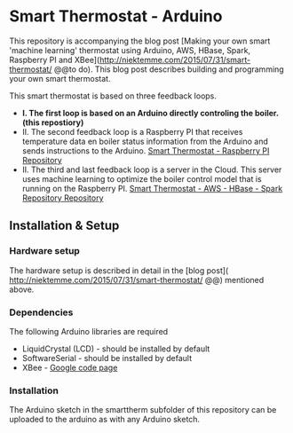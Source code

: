 # Smart Thermostat - Arduino

This repository is accompanying the blog post [Making your own smart 'machine learning' thermostat using Arduino, AWS, HBase, Spark, Raspberry PI and XBee](http://niektemme.com/2015/07/31/smart-thermostat/ @@to do). This blog post describes building and programming your own smart thermostat. 

This smart thermostat is based on three feedback loops. 
- **I. The first loop is based on an Arduino directly controling the boiler.  (this repostiory)**
- II. The second feedback loop is a Raspberry PI that receives temperature data en boiler status information from the Arduino and sends instructions to the Arduino. [Smart Thermostat - Raspberry PI Repository](https://github.com/niektemme/smarttherm-rpi)
- II. The third and last feedback loop is a server in the Cloud. This server uses machine learning to optimize the boiler control model that is running on the Raspberry PI. [Smart Thermostat - AWS - HBase - Spark Repository Repository](https://github.com/niektemme/smarttherm-rpi)

## Installation & Setup

### Hardware setup
The hardware setup is described in detail in the [blog post]( http://niektemme.com/2015/07/31/smart-thermostat/ @@) mentioned above. 

### Dependencies
The following Arduino libraries are required
- LiquidCrystal (LCD) - should be installed by default
- SoftwareSerial - should be installed by default
- XBee - [Google code page](https://code.google.com/p/xbee-arduino/)

### Installation
The Arduino sketch in the smarttherm subfolder of this repository can be uploaded to the arduino as with any Arduino sketch.
